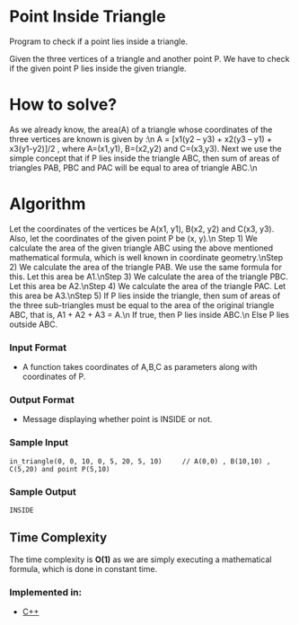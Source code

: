 # Point Inside Triangle

Program to check if a point lies inside a triangle.

Given the three vertices of a triangle and another point P. We have to check if the given point P lies inside the given triangle.

# How to solve?

As we already know, the area(A) of a triangle whose coordinates of the three vertices are known is given by :\n A = [x1(y2 – y3) + x2(y3 – y1) + x3(y1-y2)]/2 , where A=(x1,y1), B=(x2,y2) and C=(x3,y3). 
Next we use the simple concept that if P lies inside the triangle ABC, then sum of areas of triangles PAB, PBC and PAC will be equal to area of triangle ABC.\n

# Algorithm

Let the coordinates of the vertices be A(x1, y1), B(x2, y2) and C(x3, y3). Also, let the coordinates of the given point P be (x, y).\n
Step 1) We calculate the area of the given triangle ABC using the above mentioned mathematical formula, which is well known in coordinate geometry.\nStep 2) We calculate the area of the triangle PAB. We use the same formula for this. Let this area be A1.\nStep 3) We calculate the area of the triangle PBC. Let this area be A2.\nStep 4) We calculate the area of the triangle PAC. Let this area be A3.\nStep 5) If P lies inside the triangle, then sum of areas of the three sub-triangles must be equal to the area of the original triangle ABC, that is, A1 + A2 + A3 = A.\n  If true, then P lies inside ABC.\n  Else P lies outside ABC.

### Input Format

- A function takes coordinates of A,B,C as parameters along with coordinates of P.


### Output Format

- Message displaying whether point is INSIDE or not.

### Sample Input

```
in_triangle(0, 0, 10, 0, 5, 20, 5, 10)     // A(0,0) , B(10,10) , C(5,20) and point P(5,10)

```

### Sample Output

```
INSIDE

```


## Time Complexity
The time complexity is __O(1)__ as we are simply executing a mathematical formula, which is done in constant time.

### Implemented in:

- [C++](pt_inside_tri.cpp)
